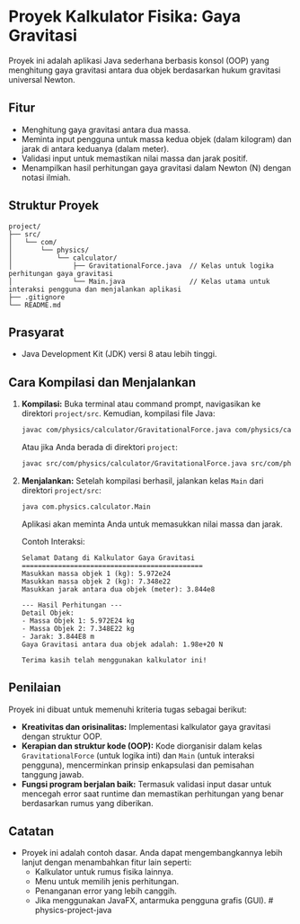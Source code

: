 # Proyek Kalkulator Fisika: Gaya Gravitasi

Proyek ini adalah aplikasi Java sederhana berbasis konsol (OOP) yang menghitung gaya gravitasi antara dua objek berdasarkan hukum gravitasi universal Newton.

## Fitur
- Menghitung gaya gravitasi antara dua massa.
- Meminta input pengguna untuk massa kedua objek (dalam kilogram) dan jarak di antara keduanya (dalam meter).
- Validasi input untuk memastikan nilai massa dan jarak positif.
- Menampilkan hasil perhitungan gaya gravitasi dalam Newton (N) dengan notasi ilmiah.

## Struktur Proyek

```
project/
├── src/
│   └── com/
│       └── physics/
│           └── calculator/
│               ├── GravitationalForce.java  // Kelas untuk logika perhitungan gaya gravitasi
│               └── Main.java                // Kelas utama untuk interaksi pengguna dan menjalankan aplikasi
├── .gitignore
└── README.md
```

## Prasyarat
- Java Development Kit (JDK) versi 8 atau lebih tinggi.

## Cara Kompilasi dan Menjalankan

1.  **Kompilasi:**
    Buka terminal atau command prompt, navigasikan ke direktori `project/src`.
    Kemudian, kompilasi file Java:
    ```bash
    javac com/physics/calculator/GravitationalForce.java com/physics/calculator/Main.java
    ```
    Atau jika Anda berada di direktori `project`:
    ```bash
    javac src/com/physics/calculator/GravitationalForce.java src/com/physics/calculator/Main.java
    ```

2.  **Menjalankan:**
    Setelah kompilasi berhasil, jalankan kelas `Main` dari direktori `project/src`:
    ```bash
    java com.physics.calculator.Main
    ```
    Aplikasi akan meminta Anda untuk memasukkan nilai massa dan jarak.

    Contoh Interaksi:
    ```
    Selamat Datang di Kalkulator Gaya Gravitasi
    =============================================
    Masukkan massa objek 1 (kg): 5.972e24
    Masukkan massa objek 2 (kg): 7.348e22
    Masukkan jarak antara dua objek (meter): 3.844e8

    --- Hasil Perhitungan ---
    Detail Objek:
    - Massa Objek 1: 5.972E24 kg
    - Massa Objek 2: 7.348E22 kg
    - Jarak: 3.844E8 m
    Gaya Gravitasi antara dua objek adalah: 1.98e+20 N

    Terima kasih telah menggunakan kalkulator ini!
    ```

## Penilaian

Proyek ini dibuat untuk memenuhi kriteria tugas sebagai berikut:
- **Kreativitas dan orisinalitas:** Implementasi kalkulator gaya gravitasi dengan struktur OOP.
- **Kerapian dan struktur kode (OOP):** Kode diorganisir dalam kelas `GravitationalForce` (untuk logika inti) dan `Main` (untuk interaksi pengguna), mencerminkan prinsip enkapsulasi dan pemisahan tanggung jawab.
- **Fungsi program berjalan baik:** Termasuk validasi input dasar untuk mencegah error saat runtime dan memastikan perhitungan yang benar berdasarkan rumus yang diberikan.

## Catatan
- Proyek ini adalah contoh dasar. Anda dapat mengembangkannya lebih lanjut dengan menambahkan fitur lain seperti:
    - Kalkulator untuk rumus fisika lainnya.
    - Menu untuk memilih jenis perhitungan.
    - Penanganan error yang lebih canggih.
    - Jika menggunakan JavaFX, antarmuka pengguna grafis (GUI). # physics-project-java
